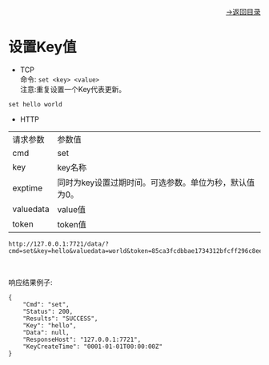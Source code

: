 [<p align="right">->返回目录</p>](../0.directory.md)

# 设置Key值
* TCP  
命令: `set <key> <value>`  
注意:重复设置一个Key代表更新。
~~~shell
set hello world
~~~

* HTTP  
<table>
    <tr>
        <td>请求参数</td>
        <td>参数值</td>
    </tr>
    <tr>
        <td>cmd</td>
        <td>set</td>
    </tr>
    <tr>
        <td>key</td>
        <td>key名称</td>
    </tr> 
    <tr>
        <td>exptime</td>
        <td>同时为key设置过期时间。可选参数。单位为秒，默认值为0。</td>
    </tr> 
    <tr>
        <td>valuedata</td>
        <td>value值</td>
    </tr>  
    <tr>
        <td>token</td>
        <td>token值</td>
    </tr> 
 
</table> 

~~~shell
http://127.0.0.1:7721/data/?cmd=set&key=hello&valuedata=world&token=85ca3fcdbbae1734312bfcff296c8eea
~~~
<br>

响应结果例子:
~~~shell
{
    "Cmd": "set",
    "Status": 200,
    "Results": "SUCCESS",
    "Key": "hello",
    "Data": null,
    "ResponseHost": "127.0.0.1:7721",
    "KeyCreateTime": "0001-01-01T00:00:00Z"
}
~~~
